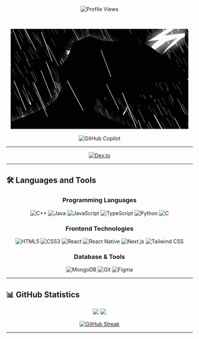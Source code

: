 <div align="center">
  


![Profile Views](https://komarev.com/ghpvc/?username=opadasaleh&label=Profile%20views&color=0e75b6&style=flat)

<br/>

![React Animation](https://github.com/opadasaleh/opadasaleh/blob/main/GIF%20by%20Adult%20Swim.gif?raw=true)

  ![GitHub Copilot](https://img.shields.io/badge/github_copilot-8957E5?style=for-the-badge&logo=github-copilot&logoColor=white)
</div>


<!-- --- -->
<!-- 
## 🏆 GitHub Trophies

<div align="center">
  
[![trophy](https://github-profile-trophy.vercel.app/?username=opadasaleh&theme=onedark&column=7)](https://github.com/ryo-ma/github-profile-trophy)

</div> -->

---

<!--## 🌐 Connect with Me-->

<div align="center">
  
[![Dev.to](https://img.shields.io/badge/Dev.to-0A0A0A?style=for-the-badge&logo=dev.to&logoColor=white)](https://dev.to/opadasaleh)

</div>

---

## 🛠️ Languages and Tools

<div align="center">

### Programming Languages

![C++](https://img.shields.io/badge/C++-00599C?style=for-the-badge&logo=c%2B%2B&logoColor=white)
![Java](https://img.shields.io/badge/Java-ED8B00?style=for-the-badge&logo=java&logoColor=white)
![JavaScript](https://img.shields.io/badge/JavaScript-F7DF1E?style=for-the-badge&logo=javascript&logoColor=black)
![TypeScript](https://img.shields.io/badge/TypeScript-007ACC?style=for-the-badge&logo=typescript&logoColor=white)
![Python](https://img.shields.io/badge/Python-3776AB?style=for-the-badge&logo=python&logoColor=white)
![C](https://img.shields.io/badge/c-%2300599C.svg?style=for-the-badge&logo=c&logoColor=white)
### Frontend Technologies

![HTML5](https://img.shields.io/badge/HTML5-E34F26?style=for-the-badge&logo=html5&logoColor=white)
![CSS3](https://img.shields.io/badge/CSS3-1572B6?style=for-the-badge&logo=css3&logoColor=white)
![React](https://img.shields.io/badge/React-20232A?style=for-the-badge&logo=react&logoColor=61DAFB)
![React Native](https://img.shields.io/badge/React_Native-20232A?style=for-the-badge&logo=react&logoColor=61DAFB)
![Next.js](https://img.shields.io/badge/Next.js-000000?style=for-the-badge&logo=next.js&logoColor=white)
![Tailwind CSS](https://img.shields.io/badge/Tailwind_CSS-38B2AC?style=for-the-badge&logo=tailwind-css&logoColor=white)

### Database & Tools

![MongoDB](https://img.shields.io/badge/MongoDB-4EA94B?style=for-the-badge&logo=mongodb&logoColor=white)
![Git](https://img.shields.io/badge/Git-F05032?style=for-the-badge&logo=git&logoColor=white)
![Figma](https://img.shields.io/badge/Figma-F24E1E?style=for-the-badge&logo=figma&logoColor=white)

</div>

---

## 📊 GitHub Statistics

<div align="center">
  
<img height="180em" src="https://github-readme-stats.vercel.app/api?username=opadasaleh&show_icons=true&theme=dark&include_all_commits=true&count_private=true"/>
<img height="180em" src="https://github-readme-stats.vercel.app/api/top-langs/?username=opadasaleh&layout=compact&langs_count=7&theme=dark"/>

</div>

<div align="center">
  
[![GitHub Streak](https://github-readme-streak-stats.herokuapp.com/?user=opadasaleh&theme=dark&background=000000&ring=00FF00&fire=00FF00&currStreakLabel=00FF00)](https://git.io/streak-stats)

</div>

---

<div align="center">
  
<!-- ### ⚡ Fun fact: I love turning coffee into code! ☕️💻 -->

</div>
